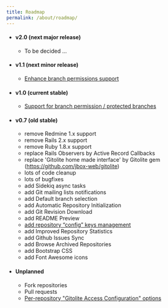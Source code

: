 ```yaml
---
title: Roadmap
permalink: /about/roadmap/
---
```


* #### v2.0 (next major release)

  * To be decided ...

* #### v1.1 (next minor release)

  * [Enhance branch permissions support](https://github.com/jbox-web/redmine_git_hosting/issues/264)

* #### v1.0 (current stable)

  * [Support for branch permission / protected branches](https://github.com/jbox-web/redmine_git_hosting/issues/86)

* #### v0.7 (old stable)

  * remove Redmine 1.x support
  * remove Rails 2.x support
  * remove Ruby 1.8.x support
  * replace Rails Observers by Active Record Callbacks
  * replace 'Gitolite home made interface' by Gitolite gem (https://github.com/jbox-web/gitolite)
  * lots of code cleanup
  * lots of bugfixes
  * add Sidekiq async tasks
  * add Git mailing lists notifications
  * add Default branch selection
  * add Automatic Repository Initialization
  * add Git Revision Download
  * add README Preview
  * [add repository “config” keys management](https://github.com/jbox-web/redmine_git_hosting/issues/78)
  * add Improved Repository Statistics
  * add Github Issues Sync
  * add Browse Archived Repositories
  * add Bootstrap CSS
  * add Font Awesome icons

* #### Unplanned

  * Fork repositories
  * Pull requests
  * [Per-repository "Gitolite Access Configuration" options](https://github.com/jbox-web/redmine_git_hosting/issues/100)
